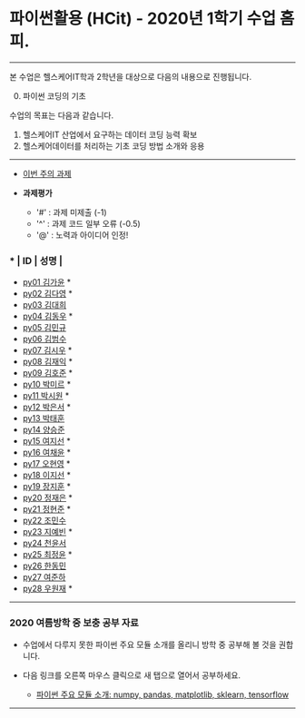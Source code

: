 # **파이썬활용 (HCit)** - 2020년 1학기 수업 홈피.
---
본 수업은 헬스케어IT학과 2학년을 대상으로 다음의 내용으로 진행됩니다.

0. 파이썬 코딩의 기초

수업의 목표는 다음과 같습니다.

1. 헬스케어IT 산업에서 요구하는 데이터 코딩 능력 확보
2. 헬스케어데이터를 처리하는 기초 코딩 방법 소개와 응용
---
- [이번 주의 과제](https://github.com/Redwoods/Py/tree/master/py2020/DOit)

- **과제평가**
  - '#' : 과제 미제출 (-1)
  - '^' : 과제 코드 일부 오류 (-0.5)
  - '@' : 노력과 아이디어 인정!
  
### * | ID | 성명 |
- [py01	김가윤](https://github.com/20193253/py01) *
- [py02	김다영](https://github.com/dayeong918/py02) *
- [py03	김대희](https://github.com/)
- [py04	김동우](https://github.com/dongwoo314/py04) *
- [py05	김민규](https://github.com/)
- [py06	김범수](https://github.com/)
- [py07	김시우](https://github.com/oceanshrimp/py07) *
- [py08	김재익](https://github.com/kim0129s/py08) *
- [py09	김호준](https://github.com/hojoooon/py09) *
- [py10	박미르](https://github.com/py10/py10) *
- [py11	박시원](https://github.com/w2j1y12/py11) *
- [py12	박은서](https://github.com/dmstj0162/py12) *
- [py13	박태훈](https://github.com/)
- [py14	양승준](https://github.com/)
- [py15	여지선](https://github.com/jiseonY/py15) *
- [py16	여채윤](https://github.com/ducodbs0516/py16) *
- [py17	오현영](https://github.com/Oh-HyunYoung/py17) *
- [py18	이지선](https://github.com/jiseon0516/py18) *
- [py19	장지훈](https://github.com/JiHun-py19/py19) *
- [py20	정재은](https://github.com/joung-jaeeun/py20) *
- [py21	정현준](https://github.com/jhjhj0703/py21) *
- [py22	조민수](https://github.com/)
- [py23	지예빈](https://github.com/Obliqueflo/py23) *
- [py24	천윤서](https://github.com/)
- [py25	최정윤](https://github.com/jeongy72/py25) *
- [py26	한동민](https://github.com/)
- [py27	여준하](https://github.com/)
- [py28 우원재](https://github.com/SALRIGO/py28) *

---

### 2020 여름방학 중 보충 공부 자료
- 수업에서 다루지 못한 파이썬 주요 모듈 소개를 올리니 방학 중 공부해 볼 것을 권합니다.  
- 다음 링크를 오른쪽 마우스 클릭으로 새 탭으로 열어서 공부하세요.

  - [파이썬 주요 모듈 소개: numpy, pandas, matplotlib, sklearn, tensorflow](https://github.com/Redwoods/Py/tree/master/py2019/Lec/notebook/py_modules/)

---


